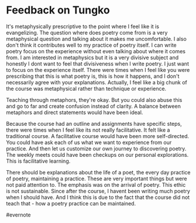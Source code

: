 # Feedback on Tungko

It's metaphysically prescriptive to the point where I feel like it is evangelizing. The question where does poetry come from is a very metaphysical question and talking about it makes me uncomfortable. I also don't think it contributes well to my practice of poetry itself. I can write poetry focus on the experience without even talking about where it comes from. I am interested in metaphysics but it is a very divisive subject and honestly I dont want to feel that divisiveness when I write poetry. I just want to focus on the experience itself. There were times when I feel like you were prescribing that this is what poetry is, this is how it happens, and I don't necessarily agree with your explanations. Actually, I feel like a big chunk of the course was metaphysical rather than technique or experience.

Teaching through metaphors, they're okay. But you could also abuse this and go to far and create confusion instead of clarity. A balance between metaphors and direct statements would have been ideal.

Because the course had an outline and assignments have specific steps, there were times when I feel like its not really facilitative. It felt like a traditional course. A facilitative course would have been more self-directed. You could have ask each of us what we want to experience from our practice. And then let us customize our own journey to discovering poetry. The weekly meets could have been checkups on our personal explorations. This is facilitative learning.

There should be explanations about the life of a poet, the every day practice of poetry, maintaining a practice. These are very important things but were not paid attention to. The emphasis was on the arrival of poetry. This ethic is not sustainable. Since after the course, I havent been writing much poetry when I should have. And I think this is due to the fact that the course did not teach that - how a poetry practice can be maintained.

\#evernote

